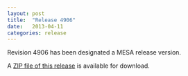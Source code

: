 ```yaml
---
layout: post
title:  "Release 4906"
date:   2013-04-11
categories: release
---
```


Revision 4906 has been designated a MESA release version.


A [ZIP file of this release][zip] is available for download.

[zip]:http://sourceforge.net/projects/mesa/files/releases/mesa-r4906.zip/download
